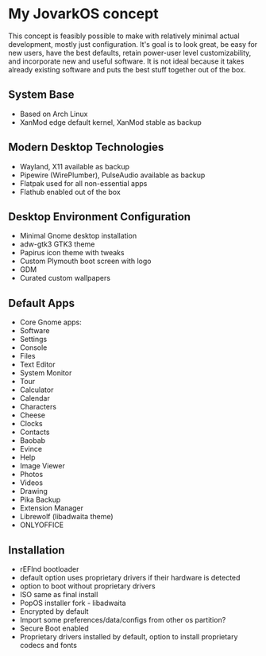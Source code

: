 # My JovarkOS concept
This concept is feasibly possible to make with relatively minimal actual development, mostly just configuration. It's goal is to look great, be easy for new users, have the best defaults, retain power-user level customizability, and incorporate new and useful software. It is not ideal because it takes already existing software and puts the best stuff together out of the box.
## System Base
* Based on Arch Linux
* XanMod edge default kernel, XanMod stable as backup
## Modern Desktop Technologies
* Wayland, X11 available as backup
* Pipewire (WirePlumber), PulseAudio available as backup
* Flatpak used for all non-essential apps
* Flathub enabled out of the box
## Desktop Environment Configuration
* Minimal Gnome desktop installation
* adw-gtk3 GTK3 theme
* Papirus icon theme with tweaks
* Custom Plymouth boot screen with logo
* GDM
* Curated custom wallpapers
## Default Apps
* Core Gnome apps:
* Software
* Settings
* Console
* Files
* Text Editor
* System Monitor
* Tour
* Calculator
* Calendar
* Characters
* Cheese
* Clocks
* Contacts
* Baobab
* Evince
* Help
* Image Viewer
* Photos
* Videos
* Drawing
* Pika Backup
* Extension Manager
* Librewolf (libadwaita theme)
* ONLYOFFICE
## Installation
* rEFInd bootloader
* default option uses proprietary drivers if their hardware is detected
* option to boot without proprietary drivers
* ISO same as final install
* PopOS installer fork - libadwaita
* Encrypted by default
* Import some preferences/data/configs from other os partition?
* Secure Boot enabled
* Proprietary drivers installed by default, option to install proprietary codecs and fonts

